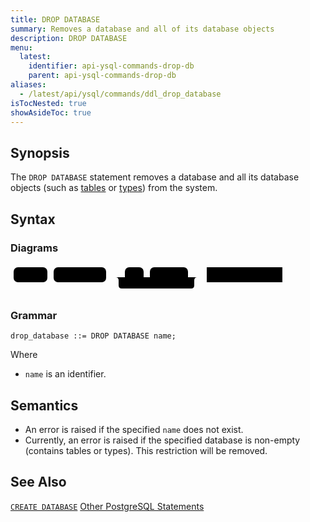 ```yaml
---
title: DROP DATABASE
summary: Removes a database and all of its database objects
description: DROP DATABASE
menu:
  latest:
    identifier: api-ysql-commands-drop-db
    parent: api-ysql-commands-drop-db
aliases:
  - /latest/api/ysql/commands/ddl_drop_database
isTocNested: true
showAsideToc: true
---
```


## Synopsis
The `DROP DATABASE` statement removes a database and all its database objects (such as [tables](ddl_create_table) or [types](ddl_create_type)) from the system.

## Syntax

### Diagrams
<svg class="rrdiagram" version="1.1" xmlns:xlink="http://www.w3.org/1999/xlink" xmlns="http://www.w3.org/2000/svg" width="440" height="49" viewbox="0 0 440 49"><path class="connector" d="M0 21h5m54 0h10m84 0h30m30 0h10m61 0h20m-136 0q5 0 5 5v8q0 5 5 5h111q5 0 5-5v-8q0-5 5-5m5 0h10m121 0h5"/><rect class="literal" x="5" y="5" width="54" height="24" rx="7"/><text class="text" x="15" y="21">DROP</text><rect class="literal" x="69" y="5" width="84" height="24" rx="7"/><text class="text" x="79" y="21">DATABASE</text><rect class="literal" x="183" y="5" width="30" height="24" rx="7"/><text class="text" x="193" y="21">IF</text><rect class="literal" x="223" y="5" width="61" height="24" rx="7"/><text class="text" x="233" y="21">EXISTS</text><a xlink:href="../grammar_diagrams#database-name"><rect class="rule" x="314" y="5" width="121" height="24"/><text class="text" x="324" y="21">database_name</text></a></svg>

### Grammar

```
drop_database ::= DROP DATABASE name;
```
Where

- `name` is an identifier.

## Semantics

- An error is raised if the specified `name` does not exist.
- Currently, an error is raised if the specified database is non-empty (contains tables or types). This restriction will be removed.

## See Also
[`CREATE DATABASE`](ddl_create_database)
[Other PostgreSQL Statements](..)
